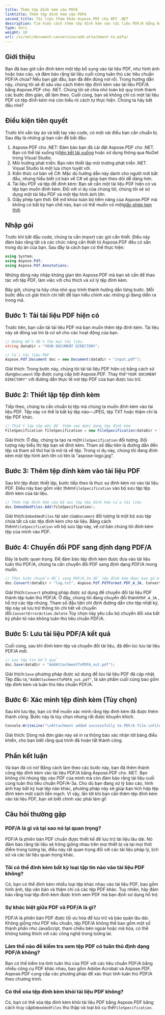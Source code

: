 ```yaml
---
title: Thêm tệp đính kèm vào PDFA
linktitle: Thêm tệp đính kèm vào PDFA
second_title: Tài liệu tham khảo Aspose.PDF cho API .NET
description: Tìm hiểu cách thêm tệp đính kèm vào tài liệu PDF/A bằng Aspose.PDF cho .NET với hướng dẫn từng bước này.
type: docs
weight: 10
url: /vi/net/document-conversion/add-attachment-to-pdfa/
---
```

## Giới thiệu

Bạn đã bao giờ cần đính kèm một tệp bổ sung vào tài liệu PDF, như hình ảnh hoặc báo cáo, và đảm bảo rằng tài liệu cuối cùng tuân thủ các tiêu chuẩn PDF/A chưa? Nếu bạn gật đầu, bạn đã đến đúng nơi rồi. Trong hướng dẫn này, chúng tôi sẽ đi sâu vào cách thêm tệp đính kèm vào tài liệu PDF/A bằng Aspose.PDF cho .NET. Chúng tôi sẽ chia nhỏ toàn bộ quy trình thành các bước đơn giản, dễ làm theo. Cuối cùng, bạn sẽ không chỉ có một tài liệu PDF có tệp đính kèm mà còn hiểu rõ cách tự thực hiện. Chúng ta hãy bắt đầu nhé?

## Điều kiện tiên quyết

Trước khi xắn tay áo và bắt tay vào code, có một vài điều bạn cần chuẩn bị. Sau đây là những gì bạn cần để bắt đầu:

1.  Aspose.PDF cho .NET: Đảm bảo bạn đã cài đặt Aspose.PDF cho .NET. Bạn có thể tải xuống từ[liên kết tải xuống](https://releases.aspose.com/pdf/net/) hoặc sử dụng thông qua NuGet trong Visual Studio.
2. Môi trường phát triển: Bạn nên thiết lập môi trường phát triển .NET. Visual Studio là một lựa chọn tuyệt vời.
3. Kiến thức cơ bản về C#: Mặc dù hướng dẫn này dành cho người mới bắt đầu, nhưng hiểu biết cơ bản về C# sẽ giúp bạn theo dõi dễ dàng hơn.
4. Tài liệu PDF và tệp để đính kèm: Bạn sẽ cần một tài liệu PDF hiện có và tệp bạn muốn đính kèm. Đối với ví dụ của chúng tôi, chúng tôi sẽ sử dụng một tài liệu PDF và một tệp hình ảnh lớn.
5.  Giấy phép tạm thời: Để mở khóa toàn bộ tiềm năng của Aspose.PDF mà không có bất kỳ hạn chế nào, bạn có thể muốn có một[giấy phép tạm thời](https://purchase.aspose.com/temporary-license/).

## Nhập gói

Trước khi bắt đầu code, chúng ta cần import các gói cần thiết. Điều này đảm bảo rằng tất cả các chức năng cần thiết từ Aspose.PDF đều có sẵn trong dự án của bạn. Sau đây là cách bạn có thể thực hiện:

```csharp
using System;
using Aspose.Pdf;
using Aspose.Pdf.Annotations;
```

Những dòng này nhập không gian tên Aspose.PDF mà bạn sẽ cần để thao tác với tệp PDF, làm việc với chú thích và xử lý tệp đính kèm.

Bây giờ, chúng ta hãy chia nhỏ quy trình thành hướng dẫn từng bước. Mỗi bước đều có giải thích chi tiết để bạn hiểu chính xác những gì đang diễn ra trong mã.

## Bước 1: Tải tài liệu PDF hiện có

Trước tiên, bạn cần tải tài liệu PDF mà bạn muốn thêm tệp đính kèm. Tài liệu này sẽ đóng vai trò là cơ sở cho các hoạt động của bạn.

```csharp
// Đường dẫn đến thư mục tài liệu.
string dataDir = "YOUR DOCUMENT DIRECTORY";

// Tải tài liệu PDF
Aspose.Pdf.Document doc = new Document(dataDir + "input.pdf");
```

 Giải thích: Trong bước này, chúng tôi tải tài liệu PDF hiện có bằng cách sử dụng`Document` lớp được cung cấp bởi Aspose.PDF. Thay thế`"YOUR DOCUMENT DIRECTORY"` với đường dẫn thực tế nơi tệp PDF của bạn được lưu trữ.

## Bước 2: Thiết lập tệp đính kèm

Tiếp theo, chúng ta cần chuẩn bị tệp mà chúng ta muốn đính kèm vào tài liệu PDF. Tệp này có thể là bất kỳ tệp nào—JPEG, tệp TXT hoặc thậm chí là tệp PDF khác.

```csharp
// Thiết lập tệp mới để thêm vào dưới dạng tệp đính kèm
FileSpecification fileSpecification = new FileSpecification(dataDir + "aspose-logo.jpg", "Large Image file");
```

 Giải thích: Ở đây, chúng ta tạo ra một`FileSpecification` đối tượng. Đối tượng này biểu thị tệp bạn sẽ đính kèm. Tham số đầu tiên là đường dẫn đến tệp và tham số thứ hai là mô tả về tệp. Trong ví dụ này, chúng tôi đang đính kèm một tệp hình ảnh lớn có tên là "aspose-logo.jpg".

## Bước 3: Thêm tệp đính kèm vào tài liệu PDF

 Sau khi tệp được thiết lập, bước tiếp theo là thực sự đính kèm nó vào tài liệu PDF. Điều này bao gồm việc thêm`FileSpecification` vào bộ sưu tập tệp đính kèm của tài liệu.

```csharp
// Thêm tệp đính kèm vào bộ sưu tập tệp đính kèm của tài liệu
doc.EmbeddedFiles.Add(fileSpecification);
```

 Giải thích:`EmbeddedFiles` tài sản của`Document` đối tượng là một bộ sưu tập chứa tất cả các tệp đính kèm cho tài liệu. Bằng cách thêm`FileSpecification` với bộ sưu tập này, về cơ bản chúng tôi đính kèm tệp của mình vào PDF.

## Bước 4: Chuyển đổi PDF sang định dạng PDF/A

Đây là bước quan trọng. Để đảm bảo tệp đính kèm được đưa vào tài liệu tuân thủ PDF/A, chúng ta cần chuyển đổi PDF sang định dạng PDF/A mong muốn.

```csharp
// Thực hiện chuyển đổi sang PDF/A_3a để tệp đính kèm được bao gồm trong tệp kết quả
doc.Convert(dataDir + "log.txt", Aspose.Pdf.PdfFormat.PDF_A_3A, ConvertErrorAction.Delete);
```

 Giải thích:`Convert` phương pháp được sử dụng để chuyển đổi tài liệu PDF thành tệp tuân thủ PDF/A. Ở đây, chúng tôi đang chuyển đổi thành`PDF_A_3A` , hỗ trợ các tệp nhúng. Tham số đầu tiên chỉ định đường dẫn cho tệp nhật ký, tệp này sẽ lưu trữ thông tin chi tiết về chuyển đổi.`ConvertErrorAction.Delete` Tùy chọn này yêu cầu bộ chuyển đổi xóa bất kỳ phần tử nào không tuân thủ tiêu chuẩn PDF/A.

## Bước 5: Lưu tài liệu PDF/A kết quả

Cuối cùng, sau khi đính kèm tệp và chuyển đổi tài liệu, đã đến lúc lưu tài liệu PDF/A mới.

```csharp
// Lưu tập tin kết quả
doc.Save(dataDir + "AddAttachmentToPDFA_out.pdf");
```

 Giải thích:`Save` phương pháp được sử dụng để lưu tài liệu PDF đã cập nhật. Tệp đầu ra,`"AddAttachmentToPDFA_out.pdf"`, là sản phẩm cuối cùng bao gồm tệp đính kèm và tuân thủ tiêu chuẩn PDF/A.

## Bước 6: Xác minh tệp đính kèm (Tùy chọn)

Sau khi lưu tệp, bạn có thể muốn xác minh rằng tệp đính kèm đã được thêm thành công. Bước này là tùy chọn nhưng rất được khuyến khích.

```csharp
Console.WriteLine("\nAttachment added successfully to PDF/A file.\nFile saved at " + dataDir);
```

Giải thích: Dòng mã đơn giản này sẽ in ra thông báo xác nhận tới bảng điều khiển, cho bạn biết rằng quá trình đã hoàn tất thành công.

## Phần kết luận

Và bạn đã có nó! Bằng cách làm theo các bước này, bạn đã thêm thành công tệp đính kèm vào tài liệu PDF/A bằng Aspose.PDF cho .NET. Bạn không chỉ nhúng tệp vào PDF của mình mà còn đảm bảo rằng tài liệu cuối cùng tuân thủ tiêu chuẩn PDF/A-3a. Cho dù bạn đang xử lý báo cáo, hình ảnh hay bất kỳ loại tệp nào khác, phương pháp này sẽ giúp bạn tích hợp tệp đính kèm một cách liền mạch. Vì vậy, lần tới khi bạn cần thêm tệp đính kèm vào tài liệu PDF, bạn sẽ biết chính xác phải làm gì!

## Câu hỏi thường gặp

### PDF/A là gì và tại sao nó lại quan trọng?  
PDF/A là phiên bản PDF chuẩn được thiết kế để lưu trữ tài liệu lâu dài. Nó đảm bảo rằng tài liệu sẽ trông giống nhau trên mọi thiết bị và tại mọi thời điểm trong tương lai, điều này rất quan trọng đối với các tài liệu pháp lý, lịch sử và các tài liệu quan trọng khác.

### Tôi có thể đính kèm bất kỳ loại tập tin nào vào tài liệu PDF không?  
Có, bạn có thể đính kèm nhiều loại tệp khác nhau vào tài liệu PDF, bao gồm hình ảnh, tệp văn bản và thậm chí cả các tệp PDF khác. Tuy nhiên, hãy đảm bảo rằng loại tệp đính kèm được trình xem PDF mà bạn định sử dụng hỗ trợ.

### Sự khác biệt giữa PDF và PDF/A là gì?  
PDF/A là phiên bản PDF được tối ưu hóa để lưu trữ và bảo quản lâu dài. Không giống như PDF tiêu chuẩn, tệp PDF/A không thể bao gồm một số thành phần như JavaScript, tham chiếu bên ngoài hoặc mã hóa, có thể không tương thích với các công nghệ trong tương lai.

### Làm thế nào để kiểm tra xem tệp PDF có tuân thủ định dạng PDF/A không?  
Bạn có thể kiểm tra tính tuân thủ của PDF với các tiêu chuẩn PDF/A bằng nhiều công cụ PDF khác nhau, bao gồm Adobe Acrobat và Aspose.PDF. Aspose.PDF cung cấp các phương pháp để xác thực tính tuân thủ PDF/A theo chương trình.

### Có thể xóa tệp đính kèm khỏi tài liệu PDF không?  
 Có, bạn có thể xóa tệp đính kèm khỏi tài liệu PDF bằng Aspose.PDF bằng cách truy cập`EmbeddedFiles` thu thập và loại bỏ cụ thể`FileSpecification`.